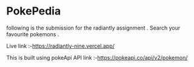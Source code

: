 # PokePedia  
following is the submission for the radiantly assignment .
Search your favourite pokemons .

Live link :-https://radiantly-nine.vercel.app/

This is built using pokeApi 
API link :-https://pokeapi.co/api/v2/pokemon/

